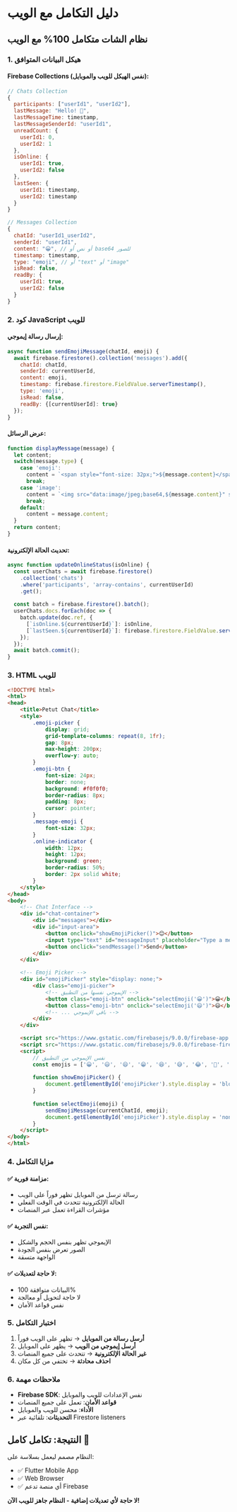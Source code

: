 # دليل التكامل مع الويب

## نظام الشات متكامل 100% مع الويب

### 1. هيكل البيانات المتوافق

#### Firebase Collections (نفس الهيكل للويب والموبايل):

```javascript
// Chats Collection
{
  participants: ["userId1", "userId2"],
  lastMessage: "Hello! 👋",
  lastMessageTime: timestamp,
  lastMessageSenderId: "userId1",
  unreadCount: {
    userId1: 0,
    userId2: 1
  },
  isOnline: {
    userId1: true,
    userId2: false
  },
  lastSeen: {
    userId1: timestamp,
    userId2: timestamp
  }
}

// Messages Collection
{
  chatId: "userId1_userId2",
  senderId: "userId1",
  content: "😀", // أو نص أو base64 للصور
  timestamp: timestamp,
  type: "emoji", // أو "text" أو "image"
  isRead: false,
  readBy: {
    userId1: true,
    userId2: false
  }
}
```

### 2. كود JavaScript للويب

#### إرسال رسالة إيموجي:
```javascript
async function sendEmojiMessage(chatId, emoji) {
  await firebase.firestore().collection('messages').add({
    chatId: chatId,
    senderId: currentUserId,
    content: emoji,
    timestamp: firebase.firestore.FieldValue.serverTimestamp(),
    type: 'emoji',
    isRead: false,
    readBy: {[currentUserId]: true}
  });
}
```

#### عرض الرسائل:
```javascript
function displayMessage(message) {
  let content;
  switch(message.type) {
    case 'emoji':
      content = `<span style="font-size: 32px;">${message.content}</span>`;
      break;
    case 'image':
      content = `<img src="data:image/jpeg;base64,${message.content}" style="max-width: 200px; border-radius: 8px;">`;
      break;
    default:
      content = message.content;
  }
  return content;
}
```

#### تحديث الحالة الإلكترونية:
```javascript
async function updateOnlineStatus(isOnline) {
  const userChats = await firebase.firestore()
    .collection('chats')
    .where('participants', 'array-contains', currentUserId)
    .get();
    
  const batch = firebase.firestore().batch();
  userChats.docs.forEach(doc => {
    batch.update(doc.ref, {
      [`isOnline.${currentUserId}`]: isOnline,
      [`lastSeen.${currentUserId}`]: firebase.firestore.FieldValue.serverTimestamp()
    });
  });
  await batch.commit();
}
```

### 3. HTML للويب

```html
<!DOCTYPE html>
<html>
<head>
    <title>Petut Chat</title>
    <style>
        .emoji-picker {
            display: grid;
            grid-template-columns: repeat(8, 1fr);
            gap: 8px;
            max-height: 200px;
            overflow-y: auto;
        }
        .emoji-btn {
            font-size: 24px;
            border: none;
            background: #f0f0f0;
            border-radius: 8px;
            padding: 8px;
            cursor: pointer;
        }
        .message-emoji {
            font-size: 32px;
        }
        .online-indicator {
            width: 12px;
            height: 12px;
            background: green;
            border-radius: 50%;
            border: 2px solid white;
        }
    </style>
</head>
<body>
    <!-- Chat Interface -->
    <div id="chat-container">
        <div id="messages"></div>
        <div id="input-area">
            <button onclick="showEmojiPicker()">😊</button>
            <input type="text" id="messageInput" placeholder="Type a message...">
            <button onclick="sendMessage()">Send</button>
        </div>
    </div>

    <!-- Emoji Picker -->
    <div id="emojiPicker" style="display: none;">
        <div class="emoji-picker">
            <!-- الإيموجي نفسها من التطبيق -->
            <button class="emoji-btn" onclick="selectEmoji('😀')">😀</button>
            <button class="emoji-btn" onclick="selectEmoji('😃')">😃</button>
            <!-- ... باقي الإيموجي -->
        </div>
    </div>

    <script src="https://www.gstatic.com/firebasejs/9.0.0/firebase-app.js"></script>
    <script src="https://www.gstatic.com/firebasejs/9.0.0/firebase-firestore.js"></script>
    <script>
        // نفس الإيموجي من التطبيق
        const emojis = ['😀', '😃', '😄', '😁', '😆', '😅', '😂', '🤣', '😊', '😇', /* ... */];
        
        function showEmojiPicker() {
            document.getElementById('emojiPicker').style.display = 'block';
        }
        
        function selectEmoji(emoji) {
            sendEmojiMessage(currentChatId, emoji);
            document.getElementById('emojiPicker').style.display = 'none';
        }
    </script>
</body>
</html>
```

### 4. مزايا التكامل

#### ✅ **مزامنة فورية**:
- رسالة ترسل من الموبايل تظهر فوراً على الويب
- الحالة الإلكترونية تتحدث في الوقت الفعلي
- مؤشرات القراءة تعمل عبر المنصات

#### ✅ **نفس التجربة**:
- الإيموجي تظهر بنفس الحجم والشكل
- الصور تعرض بنفس الجودة
- الواجهة متسقة

#### ✅ **لا حاجة لتعديلات**:
- البيانات متوافقة 100%
- لا حاجة لتحويل أو معالجة
- نفس قواعد الأمان

### 5. اختبار التكامل

1. **أرسل رسالة من الموبايل** → تظهر على الويب فوراً
2. **أرسل إيموجي من الويب** → يظهر على الموبايل
3. **غير الحالة الإلكترونية** → تتحدث على جميع المنصات
4. **احذف محادثة** → تختفي من كل مكان

### 6. ملاحظات مهمة

- **Firebase SDK**: نفس الإعدادات للويب والموبايل
- **قواعد الأمان**: تعمل على جميع المنصات
- **الأداء**: محسن للويب والموبايل
- **التحديثات**: تلقائية عبر Firestore listeners

## النتيجة: تكامل كامل 🎉

النظام مصمم ليعمل بسلاسة على:
- ✅ Flutter Mobile App
- ✅ Web Browser
- ✅ أي منصة تدعم Firebase

**لا حاجة لأي تعديلات إضافية - النظام جاهز للويب الآن!**